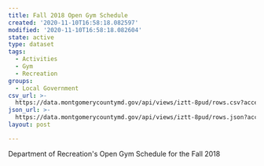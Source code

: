 ```yaml
---
title: Fall 2018 Open Gym Schedule
created: '2020-11-10T16:58:18.082597'
modified: '2020-11-10T16:58:18.082604'
state: active
type: dataset
tags:
  - Activities
  - Gym
  - Recreation
groups:
  - Local Government
csv_url: >-
  https://data.montgomerycountymd.gov/api/views/iztt-8pud/rows.csv?accessType=DOWNLOAD
json_url: >-
  https://data.montgomerycountymd.gov/api/views/iztt-8pud/rows.json?accessType=DOWNLOAD
layout: post

---
```

Department of Recreation's Open Gym Schedule for the Fall 2018
